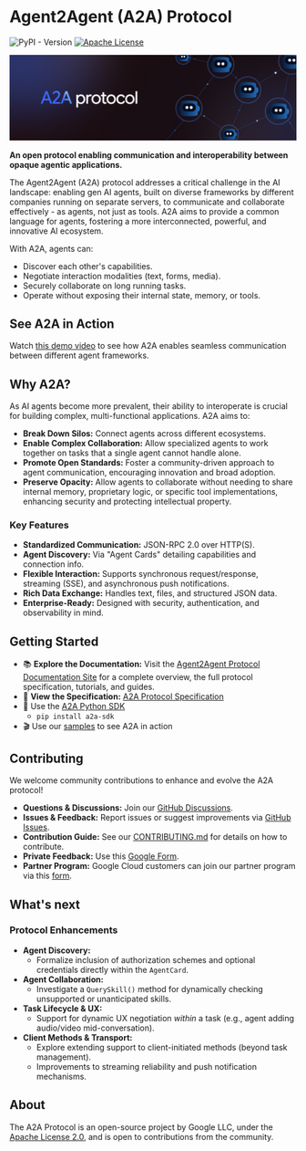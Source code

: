 # Agent2Agent (A2A) Protocol

![PyPI - Version](https://img.shields.io/pypi/v/a2a-sdk)
[![Apache License](https://img.shields.io/badge/License-Apache_2.0-blue.svg)](LICENSE)

![A2A Banner](docs/assets/a2a-banner.png)

**An open protocol enabling communication and interoperability between opaque agentic applications.**

The Agent2Agent (A2A) protocol addresses a critical challenge in the AI landscape: enabling gen AI agents, built on diverse frameworks by different companies running on separate servers, to communicate and collaborate effectively - as agents, not just as tools. A2A aims to provide a common language for agents, fostering a more interconnected, powerful, and innovative AI ecosystem.

With A2A, agents can:

- Discover each other's capabilities.
- Negotiate interaction modalities (text, forms, media).
- Securely collaborate on long running tasks.
- Operate without exposing their internal state, memory, or tools.

## See A2A in Action

Watch [this demo video](https://storage.googleapis.com/gweb-developer-goog-blog-assets/original_videos/A2A_demo_v4.mp4) to see how A2A enables seamless communication between different agent frameworks.

## Why A2A?

As AI agents become more prevalent, their ability to interoperate is crucial for building complex, multi-functional applications. A2A aims to:

- **Break Down Silos:** Connect agents across different ecosystems.
- **Enable Complex Collaboration:** Allow specialized agents to work together on tasks that a single agent cannot handle alone.
- **Promote Open Standards:** Foster a community-driven approach to agent communication, encouraging innovation and broad adoption.
- **Preserve Opacity:** Allow agents to collaborate without needing to share internal memory, proprietary logic, or specific tool implementations, enhancing security and protecting intellectual property.

### Key Features

- **Standardized Communication:** JSON-RPC 2.0 over HTTP(S).
- **Agent Discovery:** Via "Agent Cards" detailing capabilities and connection info.
- **Flexible Interaction:** Supports synchronous request/response, streaming (SSE), and asynchronous push notifications.
- **Rich Data Exchange:** Handles text, files, and structured JSON data.
- **Enterprise-Ready:** Designed with security, authentication, and observability in mind.

## Getting Started

- 📚 **Explore the Documentation:** Visit the [Agent2Agent Protocol Documentation Site](https://goo.gle/a2a) for a complete overview, the full protocol specification, tutorials, and guides.
- 📝 **View the Specification:** [A2A Protocol Specification](https://google-a2a.github.io/A2A/specification/)
- 🐍 Use the [A2A Python SDK](https://github.com/google-a2a/a2a-python)
  - `pip install a2a-sdk`
- 🎬 Use our [samples](https://github.com/google-a2a/a2a-samples) to see A2A in action

## Contributing

We welcome community contributions to enhance and evolve the A2A protocol!

- **Questions & Discussions:** Join our [GitHub Discussions](https://github.com/google-a2a/A2A/discussions).
- **Issues & Feedback:** Report issues or suggest improvements via [GitHub Issues](https://github.com/google-a2a/A2A/issues).
- **Contribution Guide:** See our [CONTRIBUTING.md](CONTRIBUTING.md) for details on how to contribute.
- **Private Feedback:** Use this [Google Form](https://goo.gle/a2a-feedback).
- **Partner Program:** Google Cloud customers can join our partner program via this [form](https://goo.gle/a2a-partner).

## What's next

### Protocol Enhancements

- **Agent Discovery:**
  - Formalize inclusion of authorization schemes and optional credentials directly within the `AgentCard`.
- **Agent Collaboration:**
  - Investigate a `QuerySkill()` method for dynamically checking unsupported or unanticipated skills.
- **Task Lifecycle & UX:**
  - Support for dynamic UX negotiation _within_ a task (e.g., agent adding audio/video mid-conversation).
- **Client Methods & Transport:**
  - Explore extending support to client-initiated methods (beyond task management).
  - Improvements to streaming reliability and push notification mechanisms.

## About

The A2A Protocol is an open-source project by Google LLC, under the [Apache License 2.0](LICENSE), and is open to contributions from the community.
